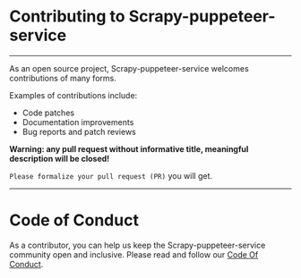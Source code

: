 # Contributing to Scrapy-puppeteer-service

---
As an open source project, Scrapy-puppeteer-service welcomes contributions of many forms.

Examples of contributions include:

* Code patches
* Documentation improvements
* Bug reports and patch reviews

**Warning: any pull request without informative title, meaningful description will be closed!**

`Please formalize your pull request (PR)` you will get.

---
# Code of Conduct

As a contributor, you can help us keep the Scrapy-puppeteer-service community open and inclusive.
Please read and follow our [Code Of Conduct](https://github.com/ispras/scrapy-puppeteer-service/blob/master/CODE_OF_CONDUCT.md).
